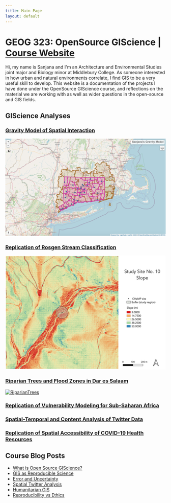 ```yaml
---
title: Main Page
layout: default
---
```



# GEOG 323: OpenSource GIScience | [Course Website](https://gis4dev.github.io)

Hi, my name is Sanjana and I'm an Architecture and Environmental Studies joint major and Biology minor at Middlebury College. As someone interested in how urban and natural environments correlate, I find GIS to be a very useful skill to develop. This website is a documentation of the projects I have done under the OpenSource GIScience course, and reflections on the material we are working with as well as wider questions in the open-source and GIS fields.



## GIScience Analyses

### [Gravity Model of Spatial Interaction](gravity/gravity.md)

[![GravityModel](gravity/assets/mapimage.png)](gravity/gravity.md)

### [Replication of Rosgen Stream Classification](Rosgen/rosgen.md)

[![RosgenImage](Rosgen/assets/map_slope2.png)](Rosgen/rosgen.md)

### [Riparian Trees and Flood Zones in Dar es Salaam](PostGISProject/RipBuffer.md)

[![RiparianTrees](PostGisProject/assets/tanzaniamap.png)](PostGISProject/RipBuffer.md)

### [Replication of Vulnerability Modeling for Sub-Saharan Africa](Malcomb/Malcomb.md)

### [Spatial-Temporal and Content Analysis of Twitter Data](Dorian/Dorian.md)

### [Replication of Spatial Accessibility of COVID-19 Health Resources](Kang/Kang.md)


## Course Blog Posts

- [What is Open Source GIScience?](musings/open-source.md)
- [GIS as Reproducible Science](musings/GIScience-reproducibility.md)
- [Error and Uncertainty](musings/ErrorUncertainty.md)
- [Spatial Twitter Analysis](musings/SpatialTwitterAnalysis.md)
- [Humanitarian GIS](musings/HumanitarianGIS.md)
- [Reproducibility vs Ethics](musings/ReproducibilityEthics.md)

